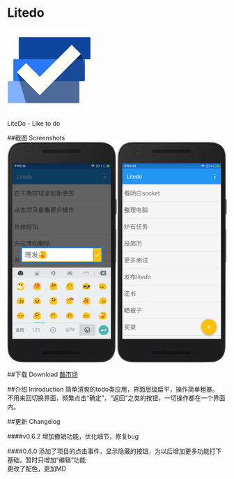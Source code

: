 # Litedo

![image](https://github.com/mmga/Litedo/blob/master/readmeFiles/icon.png)

LiteDo - Like to do


##截图 Screenshots
![image](https://github.com/mmga/Litedo/blob/master/readmeFiles/screenshot.png)

##下载 Download
[酷市场](http://www.coolapk.com/apk/com.mmga.litedo)

##介绍 Introduction 
简单清爽的todo类应用，界面层级扁平，操作简单粗暴。<br>
不用来回切换界面，频繁点击“确定”，“返回”之类的按钮，一切操作都在一个界面内。

##更新 Changelog

####v0.6.2
增加撤销功能，优化细节，修复bug


####0.6.0
添加了项目的点击事件，显示隐藏的按钮，为以后增加更多功能打下基础，暂时只增加“编辑”功能<br>
更改了配色，更加MD
